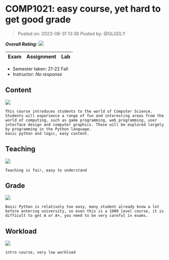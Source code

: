 # COMP1021: easy course, yet hard to get good grade

> Posted on: 2023-08-31 13:36
> Posted by: @GLGDLY

***Overall Rating: ![](../images/A.svg)***

| Exam | Assignment | Lab |
| ---------------- | ---------------- | ---------------- |

- Semester taken: 21-22 Fall
- Instructor: _No response_

## Content

![](../images/B.svg)

```text
This course introduces students to the world of Computer Science. Students will experience a range of fun and interesting areas from the world of computing, such as game programming, web programming, user interface design and computer graphics. These will be explored largely by programming in the Python language.
basic python and logic, easy content.
```

## Teaching

![](../images/A.svg)

```text
Teaching is fair, easy to understand
```

## Grade

![](../images/B.svg)

```text
Basic Python is relatively too easy, many student already know a lot before entering university, so even this is a 1000 level course, it is difficult to get A or A+, you need to be very careful in exams.
```

## Workload

![](../images/A.svg)

```text
intro course, very low workload
```
